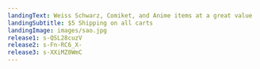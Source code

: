 ```yaml
---
landingText: Weiss Schwarz, Comiket, and Anime items at a great value
landingSubtitle: $5 Shipping on all carts
landingImage: images/sao.jpg
release1: s-QSL28cuzV
release2: s-Fn-RC6_X-
release3: s-XXiMZ0WmC
---
```

